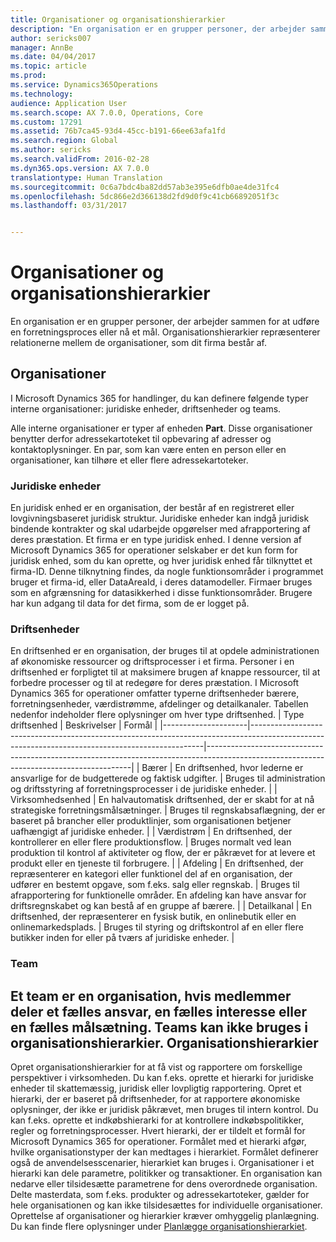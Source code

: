 ```yaml
---
title: Organisationer og organisationshierarkier
description: "En organisation er en grupper personer, der arbejder sammen for at udføre en forretningsproces eller nå et mål. Organisationshierarkier repræsenterer relationerne mellem de organisationer, som dit firma består af."
author: sericks007
manager: AnnBe
ms.date: 04/04/2017
ms.topic: article
ms.prod: 
ms.service: Dynamics365Operations
ms.technology: 
audience: Application User
ms.search.scope: AX 7.0.0, Operations, Core
ms.custom: 17291
ms.assetid: 76b7ca45-93d4-45cc-b191-66ee63afa1fd
ms.search.region: Global
ms.author: sericks
ms.search.validFrom: 2016-02-28
ms.dyn365.ops.version: AX 7.0.0
translationtype: Human Translation
ms.sourcegitcommit: 0c6a7bdc4ba82dd57ab3e395e6dfb0ae4de31fc4
ms.openlocfilehash: 5dc866e2d366138d2fd9d0f9c41cb66892051f3c
ms.lasthandoff: 03/31/2017


---
```


# <a name="organizations-and-organizational-hierarchies"></a>Organisationer og organisationshierarkier

En organisation er en grupper personer, der arbejder sammen for at udføre en forretningsproces eller nå et mål. Organisationshierarkier repræsenterer relationerne mellem de organisationer, som dit firma består af.

<a name="organizations"></a>Organisationer
-------------

I Microsoft Dynamics 365 for handlinger, du kan definere følgende typer interne organisationer: juridiske enheder, driftsenheder og teams.

Alle interne organisationer er typer af enheden **Part**. Disse organisationer benytter derfor adressekartoteket til opbevaring af adresser og kontaktoplysninger. En par, som kan være enten en person eller en organisationer, kan tilhøre et eller flere adressekartoteker.
### <a name="legal-entities"></a>Juridiske enheder

En juridisk enhed er en organisation, der består af en registreret eller lovgivningsbaseret juridisk struktur. Juridiske enheder kan indgå juridisk bindende kontrakter og skal udarbejde opgørelser med afrapportering af deres præstation. Et firma er en type juridisk enhed. I denne version af Microsoft Dynamics 365 for operationer selskaber er det kun form for juridisk enhed, som du kan oprette, og hver juridisk enhed får tilknyttet et firma-ID. Denne tilknytning findes, da nogle funktionsområder i programmet bruger et firma-id, eller DataAreaId, i deres datamodeller. Firmaer bruges som en afgrænsning for datasikkerhed i disse funktionsområder. Brugere har kun adgang til data for det firma, som de er logget på.

### <a name="operating-units"></a>Driftsenheder

En driftsenhed er en organisation, der bruges til at opdele administrationen af økonomiske ressourcer og driftsprocesser i et firma. Personer i en driftsenhed er forpligtet til at maksimere brugen af knappe ressourcer, til at forbedre processer og til at redegøre for deres præstation. I Microsoft Dynamics 365 for operationer omfatter typerne driftsenheder bærere, forretningsenheder, værdistrømme, afdelinger og detailkanaler. Tabellen nedenfor indeholder flere oplysninger om hver type driftsenhed.
| Type driftsenhed | Beskrivelser                                                                                                                                    | Formål                                                                                                                                 |
|---------------------|------------------------------------------------------------------------------------------------------------------------------------------------|-----------------------------------------------------------------------------------------------------------------------------------------|
| Bærer         | En driftsenhed, hvor lederne er ansvarlige for de budgetterede og faktisk udgifter.                                                      | Bruges til administration og driftsstyring af forretningsprocesser i de juridiske enheder.                                         |
| Virksomhedsenhed       | En halvautomatisk driftsenhed, der er skabt for at nå strategiske forretningsmålsætninger.                                                        | Bruges til regnskabsaflægning, der er baseret på brancher eller produktlinjer, som organisationen betjener uafhængigt af juridiske enheder. |
| Værdistrøm        | En driftsenhed, der kontrollerer en eller flere produktionsflow.                                                                                  | Bruges normalt ved lean produktion til kontrol af aktiviteter og flow, der er påkrævet for at levere et produkt eller en tjeneste til forbrugere.  |
| Afdeling          | En driftsenhed, der repræsenterer en kategori eller funktionel del af en organisation, der udfører en bestemt opgave, som f.eks. salg eller regnskab. | Bruges til afrapportering for funktionelle områder. En afdeling kan have ansvar for driftsregnskabet og kan bestå af en gruppe af bærere.   |
| Detailkanal      | En driftsenhed, der repræsenterer en fysisk butik, en onlinebutik eller en onlinemarkedsplads.                                          | Bruges til styring og driftskontrol af en eller flere butikker inden for eller på tværs af juridiske enheder.                                  |

### <a name="teams"></a>Team

Et team er en organisation, hvis medlemmer deler et fælles ansvar, en fælles interesse eller en fælles målsætning. Teams kan ikke bruges i organisationshierarkier.
Organisationshierarkier
--------------------------

Opret organisationshierarkier for at få vist og rapportere om forskellige perspektiver i virksomheden. Du kan f.eks. oprette et hierarki for juridiske enheder til skattemæssig, juridisk eller lovpligtig rapportering. Opret et hierarki, der er baseret på driftsenheder, for at rapportere økonomiske oplysninger, der ikke er juridisk påkrævet, men bruges til intern kontrol. Du kan f.eks. oprette et indkøbshierarki for at kontrollere indkøbspolitikker, regler og forretningsprocesser. Hvert hierarki, der er tildelt et formål for Microsoft Dynamics 365 for operationer. Formålet med et hierarki afgør, hvilke organisationstyper der kan medtages i hierarkiet. Formålet definerer også de anvendelsesscenarier, hierarkiet kan bruges i. Organisationer i et hierarki kan dele parametre, politikker og transaktioner. En organisation kan nedarve eller tilsidesætte parametrene for dens overordnede organisation. Delte masterdata, som f.eks. produkter og adressekartoteker, gælder for hele organisationen og kan ikke tilsidesættes for individuelle organisationer. Oprettelse af organisationer og hierarkier kræver omhyggelig planlægning. Du kan finde flere oplysninger under [Planlægge organisationshierarkiet](plan-organizational-hierarchy.md).




